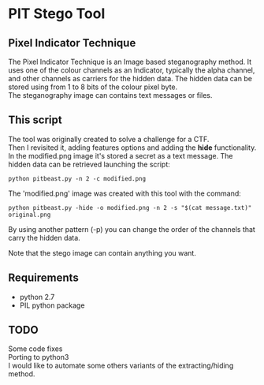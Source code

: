 # PIT Stego Tool

## Pixel Indicator Technique

The Pixel Indicator Technique is an Image based steganography method.
It uses one of the colour channels as an Indicator, typically the alpha channel, and other channels as carriers for the hidden data. The hidden data can be stored using from 1 to 8 bits of the colour pixel byte.\
The steganography image can contains text messages or files.

## This script

The tool was originally created to solve a challenge for a CTF.\
Then I revisited it, adding features options and adding the __hide__ functionality.\
In the modified.png image it's stored a secret as a text message. The hidden data can be retrieved launching the script:

```(bash)
python pitbeast.py -n 2 -c modified.png
```

The 'modified.png' image was created with this tool with the command:

```(bash)
python pitbeast.py -hide -o modified.png -n 2 -s "$(cat message.txt)" original.png
```

By using another pattern (-p) you can change the order of the channels that carry the hidden data.

Note that the stego image can contain anything you want.

## Requirements

- python 2.7
- PIL python package

## TODO

Some code fixes\
Porting to python3\
I would like to automate some others variants of the extracting/hiding method.
